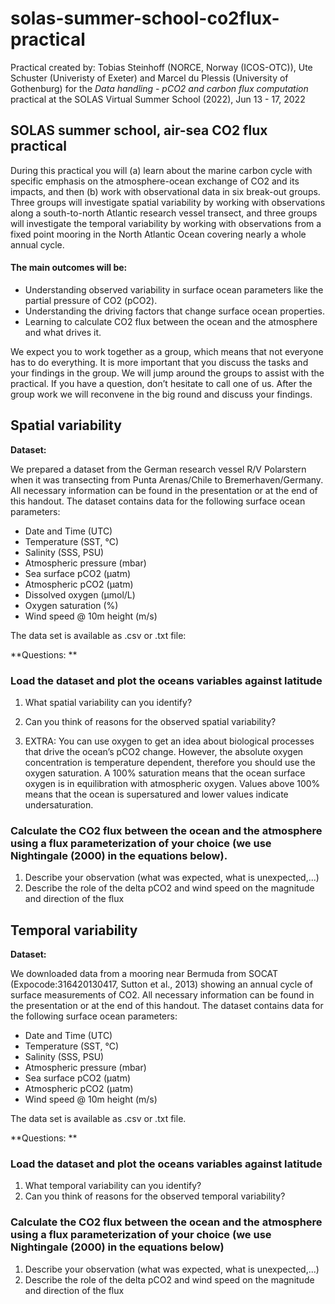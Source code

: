# solas-summer-school-co2flux-practical

Practical created by: Tobias Steinhoff (NORCE, Norway (ICOS-OTC)), Ute Schuster (Univeristy of Exeter) and Marcel du Plessis (University of Gothenburg) for the *Data handling - pCO2 and carbon flux computation* practical at the SOLAS Virtual Summer School (2022), Jun 13 - 17, 2022


## SOLAS summer school, air-sea CO2 flux practical

During this practical you will (a) learn about the marine carbon cycle with specific emphasis on the atmosphere-ocean exchange of CO2 and its impacts, and then (b) work with observational data in six break-out groups. Three groups will investigate spatial variability by working with observations along a south-to-north Atlantic research vessel transect, and three groups will investigate the temporal variability by working with observations from a fixed point mooring in the North Atlantic Ocean covering nearly a whole annual cycle. 


#### The main outcomes will be:

* Understanding observed variability in surface ocean parameters like the partial pressure of CO2 (pCO2).
* Understanding the driving factors that change surface ocean properties.
* Learning to calculate CO2 flux between the ocean and the atmosphere and what drives it.


We expect you to work together as a group, which means that not everyone has to do everything. It is more important that you discuss the tasks and your findings in the group. We will jump around the groups to assist with the practical. If you have a question, don’t hesitate to call one of us. After the group work we will reconvene in the big round and discuss your findings.



## Spatial variability

**Dataset:**

We prepared a dataset from the German research vessel R/V Polarstern when it was transecting from Punta Arenas/Chile to Bremerhaven/Germany. All necessary information can be found in the presentation or at the end of this handout. The dataset contains data for the following surface ocean parameters:

* Date and Time (UTC)
* Temperature (SST, °C)    
* Salinity (SSS, PSU)
* Atmospheric pressure (mbar)
* Sea surface pCO2 (µatm)
* Atmospheric pCO2 (µatm)
* Dissolved oxygen (µmol/L)
* Oxygen saturation (%)
* Wind speed @ 10m height (m/s)

The data set is available as .csv or .txt file:

**Questions: **

### Load the dataset and plot the oceans variables against latitude

1. What spatial variability can you identify?
2. Can you think of reasons for the observed spatial variability?

3. EXTRA: You can use oxygen to get an idea about biological processes that drive the ocean’s pCO2 change. However, the absolute oxygen concentration is temperature dependent, therefore you should use the oxygen saturation. A 100% saturation means that the ocean surface oxygen is in equilibration with atmospheric oxygen. Values above 100% means that the ocean is supersatured and lower values indicate undersaturation.

### Calculate the CO2 flux between the ocean and the atmosphere using a flux parameterization of your choice (we use Nightingale (2000) in the equations below).

1. Describe your observation (what was expected, what is unexpected,...)
2. Describe the role of the delta pCO2 and wind speed on the magnitude and direction of the flux


## Temporal variability

**Dataset:**

We downloaded data from a mooring near Bermuda from SOCAT (Expocode:316420130417, Sutton et al., 2013) showing an annual cycle of surface measurements of CO2. All necessary information can be found in the presentation or at the end of this handout. The dataset contains data for the following surface ocean parameters:

* Date and Time (UTC)
* Temperature (SST, °C)    
* Salinity (SSS, PSU)
* Atmospheric pressure (mbar)
* Sea surface pCO2 (µatm)
* Atmospheric pCO2 (µatm)
* Wind speed @ 10m height (m/s)

The data set is available as .csv or .txt file.

**Questions: **

### Load the dataset and plot the oceans variables against latitude

1. What temporal variability can you identify?
2. Can you think of reasons for the observed temporal variability?


### Calculate the CO2 flux between the ocean and the atmosphere using a flux parameterization of your choice (we use Nightingale (2000) in the equations below)

1. Describe your observation (what was expected, what is unexpected,...)
2. Describe the role of the delta pCO2 and wind speed on the magnitude and direction of the flux
